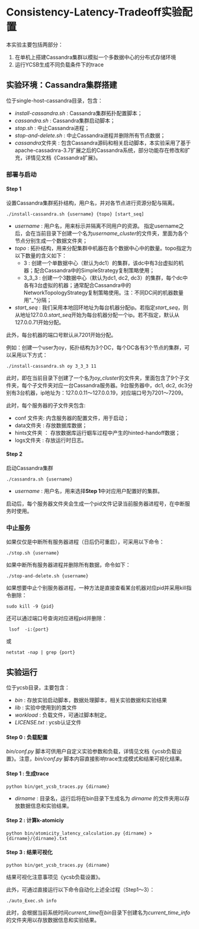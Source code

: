 # Consistency-Latency-Tradeoff实验配置
本实验主要包括两部分：

1. 在单机上搭建Cassandra集群以模拟一个多数据中心的分布式存储环境
2. 运行YCSB生成不同负载条件下的trace



## 实验环境：Cassandra集群搭建

位于single-host-cassandra目录，包含：

- *install-cassandra.sh* : Cassandra集群拓扑配置脚本；
- *cassandra.sh* : Cassandra集群启动脚本；
- *stop.sh* : 中止Cassandra进程；
- *stop-and-delete.sh* : 中止Cassandra进程并删除所有节点数据；
- *cassandra*文件夹 :  包含Cassandra源码和相关启动脚本，本实验采用了基于apache-cassadnra-3.7扩展之后的Cassandra系统，部分功能存在修改和扩充，详情见文档《Cassandra扩展》。



### 部署与启动

#### Step 1

设置Cassandra集群拓扑结构，用户名，并对各节点进行资源分配与隔离。

`./install-cassandra.sh {username} {topo} [start_seq]`

* *username* : 用户名，用来标示并隔离不同用户的资源。 指定username之后，会在当前目录下创建一个名为*username_cluster*的文件夹，里面为各个节点分别生成一个数据文件夹；
* *topo* : 拓扑结构，用来分配集群中机器在各个数据中心中的数量。topo指定为以下数量的含义如下：
  * 3 : 创建一个单数据中心（默认为dc1）的集群，该dc中有3台虚拟的机器；配合Cassandra中的SimpleStrategy复制策略使用；
  * 3_3_3 :  创建一个3数据中心（默认为dc1, dc2, dc3）的集群，每个dc中各有3台虚拟的机器；通常配合Cassandra中的NetworkTopologyStrategy复制策略使用。注：不同DC间的机器数量用"_"分隔；
* *start_seq* : 我们采用本地回环地址为每台机器分配ip。若指定*start_seq*，则从地址127.0.0.*start_seq*开始为每台机器分配一个ip。若不指定，默认从127.0.0.71开始分配。

此外，每台机器的端口号默认从7201开始分配。



例如：创建一个user为oy，拓扑结构为3个DC，每个DC各有3个节点的集群，可以采用以下方式：

`./install-cassandra.sh oy 3_3_3 11` 

此时，即在当前目录下创建了一个名为*oy_cluster*的文件夹，里面包含了9个子文件夹，每个子文件夹对应一台Cassandra服务器。9台服务器中，dc1, dc2, dc3分别有3台机器，ip地址为：127.0.0.11～127.0.0.19，对应端口号为7201～7209。

此时，每个服务器的子文件夹包含:

* conf 文件夹: 内含服务器的配置文件，用于启动；
* data文件夹 : 存放数据库数据；
* hints文件夹 ： 存放数据库运行蝈车过程中产生的hinted-handoff数据；
* logs文件夹 : 存放运行时日志。



#### Step 2

启动Cassandra集群

`./cassandra.sh {username}`

* *username* : 用户名，用来选择**Step 1**中对应用户配置好的集群。



启动后，每个服务器文件夹会生成一个pid文件记录当前服务器进程号，在中断服务时使用。



### 中止服务

如果仅仅是中断所有服务器进程（日后仍可重启），可采用以下命令：

`./stop.sh {username}`

如果中断所有服务器进程并删除所有数据，命令如下：

`./stop-and-delete.sh {username}`

如果想要中止个别服务器进程，一种方法是直接查看某台机器对应pid并采用kill指令删除：

`sudo kill -9 {pid}`

还可以通过端口号查询对应进程pid并删除：

` lsof  -i:{port}`

或 

`netstat -nap | grep {port}`



## 实验运行

位于ycsb目录，主要包含：

- *bin* : 存放实验启动脚本，数据处理脚本，相关实验数据和实验结果
- *lib* : 实验中使用到的类文件
- *workload* :  负载文件，可通过脚本制定。
- *LICENSE.txt* : ycsb认证文件

#### Step 0 : 负载配置

*bin/conf.py* 脚本可供用户自定义实验参数和负载，详情见文档《ycsb负载设置》。注意，*bin/conf.py* 脚本内容直接影响trace生成模式和结果可视化结果。

#### Step 1 : 生成trace

`python bin/get_ycsb_traces.py {dirname}`

*  *dirname* : 目录名，运行后将在bin目录下生成名为 *dirname* 的文件夹用以存放数据信息和实验结果。

#### Step 2 : 计算k-atomiciy

`python bin/atomicity_latency_calculation.py {dirname} > {dirname}/{dirname}.txt ` 

#### Step 3 : 结果可视化

`python bin/get_ycsb_traces.py {dirname}`

结果可视化注意事项见《ycsb负载设置》。



此外，可通过直接运行以下命令自动化上述全过程（Step1～3）：

`./auto_Exec.sh info`

此时，会根据当前系统时间*current_time*在*bin*目录下创建名为*current_time_info*的文件夹用以存放数据信息和实验结果。

